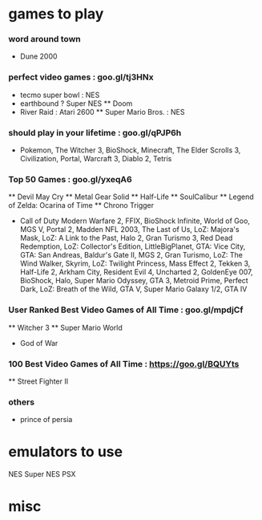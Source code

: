 # games to play

### word around town
* Dune 2000


### perfect video games : goo.gl/tj3HNx
* tecmo super bowl : NES
* earthbound ? Super NES
** Doom
* River Raid : Atari 2600
** Super Mario Bros. : NES
### should play in your lifetime : goo.gl/qPJP6h
* Pokemon, The Witcher 3, BioShock, Minecraft, The Elder Scrolls 3,
  Civilization, Portal, Warcraft 3, Diablo 2, Tetris
### Top 50 Games : goo.gl/yxeqA6
** Devil May Cry
** Metal Gear Solid
** Half-Life
** SoulCalibur
** Legend of Zelda: Ocarina of Time
** Chrono Trigger
* Call of Duty Modern Warfare 2, FFIX, BioShock Infinite, World of Goo,
  MGS V, Portal 2, Madden NFL 2003, The Last of Us, LoZ: Majora's Mask,
  LoZ: A Link to the Past, Halo 2, Gran Turismo 3, Red Dead Redemption,
  LoZ: Collector's Edition, LittleBigPlanet, GTA: Vice City, GTA: San
  Andreas, Baldur's Gate II, MGS 2, Gran Turismo, LoZ: The Wind Walker,
  Skyrim, LoZ: Twilight Princess, Mass Effect 2, Tekken 3, Half-Life 2,
  Arkham City, Resident Evil 4, Uncharted 2, GoldenEye 007, BioShock,
  Halo, Super Mario Odyssey, GTA 3, Metroid Prime, Perfect Dark, LoZ:
  Breath of the Wild, GTA V, Super Mario Galaxy 1/2, GTA IV
### User Ranked Best Video Games of All Time : goo.gl/mpdjCf
** Witcher 3
** Super Mario World
 * God of War
### 100 Best Video Games of All Time : https://goo.gl/BQUYts
** Street Fighter II



### others
* prince of persia

# emulators to use
NES
Super NES
PSX

# misc
